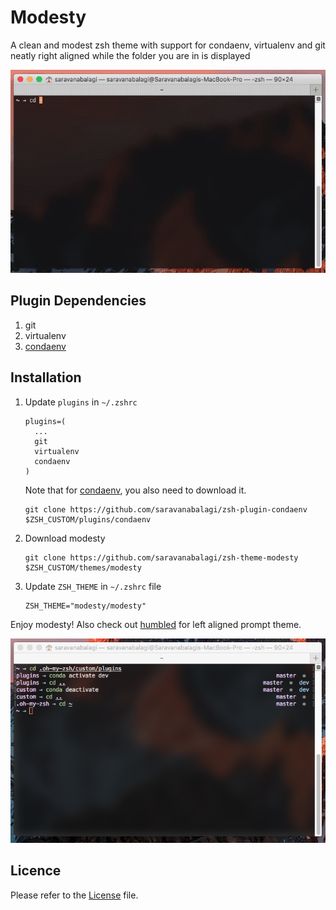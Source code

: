 # Modesty

A clean and modest zsh theme with support for condaenv, virtualenv and git neatly right aligned while the folder you are in is displayed

![Screencast](screencast.gif)

## Plugin Dependencies

1. git
1. virtualenv
1. [condaenv](https://github.com/saravanabalagi/zsh-plugin-condaenv)

## Installation

1. Update `plugins` in `~/.zshrc`

	```
	plugins=(
	  ...
	  git
	  virtualenv
	  condaenv
	)
	```

	Note that for [condaenv](https://github.com/saravanabalagi/zsh-plugin-condaenv), you also need to download it.

	```
	git clone https://github.com/saravanabalagi/zsh-plugin-condaenv $ZSH_CUSTOM/plugins/condaenv
	```

1. Download modesty

	```
	git clone https://github.com/saravanabalagi/zsh-theme-modesty $ZSH_CUSTOM/themes/modesty
	```

1. Update `ZSH_THEME` in `~/.zshrc` file

	```
	ZSH_THEME="modesty/modesty"
	```

Enjoy modesty! Also check out [humbled](https://github.com/saravanabalagi/zsh-theme-humbled) for left aligned prompt theme.

![Screenshot](screenshot.png)

## Licence

Please refer to the [License](LICENSE) file.
